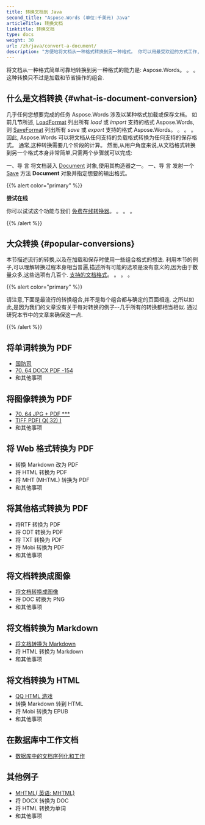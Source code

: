 ```yaml
---
title: 转换文档到 Java
second_title: "Aspose.Words (单位:千美元) Java"
articleTitle: 转换文档
linktitle: 转换文档
type: docs
weight: 30
url: /zh/java/convert-a-document/
description: "方便地将文档从一种格式转换到另一种格式。 你可以用最受欢迎的方式工作,比如 Microsoft Word DOCX 或 DOC 等格式, OpenDocument 格式如 ODT 或 OTT , HTML 或 XHTML 等网络格式, MarkDown 或 TXT 等文本格式, 以及其他使用 Java。 。 。 。"
---
```


将文档从一种格式简单可靠地转换到另一种格式的能力是: Aspose.Words。 。 。 这种转换只不过是加载和节省操作的组合.

## 什么是文档转换 {#what-is-document-conversion}

几乎任何您想要完成的任务 Aspose.Words 涉及以某种格式加载或保存文档。 如前几节所述, [LoadFormat](https://reference.aspose.com/words/java/com.aspose.words/loadformat/) 列出所有 *load* 或 *import* 支持的格式 Aspose.Words,则 [SaveFormat](https://reference.aspose.com/words/java/com.aspose.words/saveformat/) 列出所有 *save* 或 *export* 支持的格式 Aspose.Words。 。 。 。 因此, Aspose.Words 可以将文档从任何支持的负载格式转换为任何支持的保存格式。 通常,这种转换需要几个阶段的计算。 然而,从用户角度来说,从文档格式转换到另一个格式本身非常简单,只需两个步骤就可以完成:

一、导 言 将文档装入 [Document](https://reference.aspose.com/words/java/com.aspose.words/document/) 对象,使用其构造器之一。
一、导 言 发射一个 [Save](https://reference.aspose.com/words/java/com.aspose.words/document/#save-java.lang.String-int) 方法 **Document** 对象并指定想要的输出格式。

{{% alert color="primary" %}}

**尝试在线**

你可以试试这个功能与我们 [免费在线转换器](https://products.aspose.app/words/conversion)。 。 。 。

{{% /alert %}}

## 大众转换 {#popular-conversions}

本节描述流行的转换,以及在加载和保存时使用一些组合格式的想法. 利用本节的例子,可以理解转换过程本身相当普遍,描述所有可能的选项是没有意义的,因为由于数量众多,这些选项有几百个. [支持的文档格式](/words/zh/java/supported-document-formats/)。 。 。 。

{{% alert color="primary" %}}

请注意,下面是最流行的转换组合,并不是每个组合都与确定的页面相连. 之所以如此,是因为我们的文章没有关于每对转换的例子--几乎所有的转换都相当相似. 通过研究本节中的文章来确保这一点.

{{% /alert %}}

<div class="row">
	<div class="col-md-6">
		<h2>将单词转换为 PDF</h2>
			<ul>
				<li><a href="/words/java/convert-a-document-to-pdf/#converting-doc-or-docx-to-pdf">国防司</a></li>
				<li><a href="/words/java/convert-a-document-to-pdf/#converting-doc-or-docx-to-pdf">70. 64 DOCX PDF -154</a></li>
				<li>和其他事项</li>
			</ul>
		<h2>将图像转换为 PDF</h2>
			<ul>
				<li><a href="/words/java/convert-a-document-to-pdf/#convert-an-image-to-pdf">70. 64 JPG + PDF ***</a></li>
				<li><a href="/words/java/convert-a-document-to-pdf/#convert-an-image-to-pdf">TIFF PDF( Q( 32) )</a></li>
				<li>和其他事项</li>
			</ul>
		<h2>将 Web 格式转换为 PDF</h2>
			<ul>
				<li>转换 Markdown 改为 PDF</li>
				<li>将 HTML 转换为 PDF</li>
				<li>将 MHT (MHTML) 转换为 PDF</li>
				<li>和其他事项</li>
			</ul>
		<h2>将其他格式转换为 PDF</h2>
			<ul>
				<li>将RTF 转换为 PDF</li>
				<li>将 ODT 转换为 PDF</li>
				<li>将 TXT 转换为 PDF</li>
				<li>将 Mobi 转换为 PDF</li>
				<li>和其他事项</li>
			</ul>
	</div>
	<div class="col-md-6">
		<h2>将文档转换成图像</h2>
			<ul>
				<li><a href="/words/zh/java/convert-a-document-to-an-image/">将文档转换成图像</a></li>
				<li>将 DOC 转换为 PNG</li>
				<li>和其他事项</li>
			</ul>
		<h2>将文档转换为 Markdown</h2>
			<ul>
				<li><a href="/words/zh/java/convert-a-document-to-markdown/">将文档转换为 Markdown</a></li>
				<li>将 HTML 转换为 Markdown</li>
				<li>和其他事项</li>
			</ul>
		<h2>将文档转换为 HTML</h2>
			<ul>
				<li><a href="/words/java/convert-a-document-to-html-mhtml-or-epub/#convert-a-document">QQ HTML 游戏</a></li>
				<li>转换 Markdown 转到 HTML</li>
				<li>将 Mobi 转换为 EPUB</li>
				<li>和其他事项</li>
			</ul>
		<h2>在数据库中工作文档</h2>
			<ul>
				<li><a href="/words/zh/java/serialize-and-work-with-a-document-in-a-database/">数据库中的文档序列化和工作</a></li>
			</ul>
		<h2>其他例子</h2>
			<ul>
				<li><a href="/words/zh/java/convert-a-document-to-mhtml-and-send-it-by-email/">MHTML( 英语: MHTML)</a></li>
				<li>将 DOCX 转换为 DOC</li>
				<li>将 HTML 转换为单词</li>
				<li>和其他事项</li>
			</ul>
	</div>
</div>
